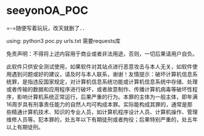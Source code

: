 # seeyonOA_POC
=-=随便写着玩玩，改天就删了．．

using: python3 poc.py urls.txt
需要requests库


免责声明：不得将上述内容用于商业或者非法用途，否则，一切后果请用户自负。

此软件只供安全测试使用，如果软件对其站点进行恶意攻击与本人无关，如软件使用遇到问题或好的建议，请及时与本人联系，谢谢！友情提示：破坏计算机信息系统罪，是指违反国家规定，对计算机信息系统功能或计算机信息系统中存储、处理或者传输的数据和应用程序进行破坏，或者故意制作、传播计算机病毒等破坏性程序，影响计算机系统正常运行，后果严重的行为。本罪的主体为一般主体，即年满16周岁具有刑事责任能力的自然人均可构成本罪。实际能构成其罪的，通常是那些精通计算机技术、知识的专业人员，如计算机程序设计人员、计算机操作、管理维修人员等。犯本罪的，处五年以下有期徒刑或者拘役；后果特别严重的，处五年以上有期徒刑。
